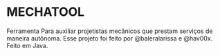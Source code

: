 # MECHATOOL
Ferramenta Para auxiliar projetistas mecânicos que prestam serviços de maneira autônoma.
Esse projeto foi feito por @baleralarissa e @hav00x.
Feito em Java.
